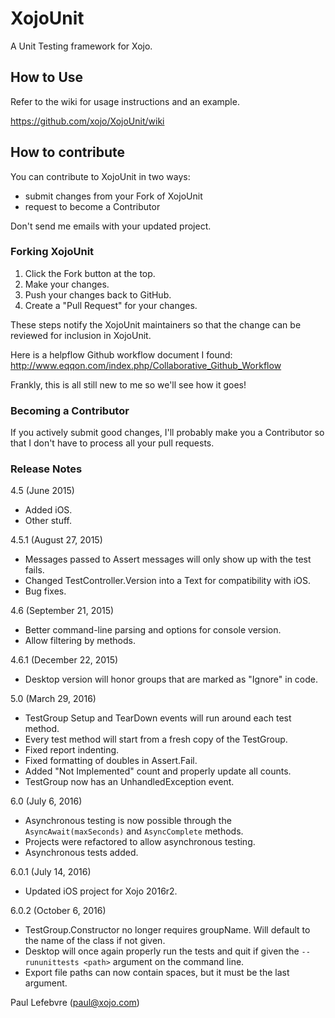 XojoUnit
========

A Unit Testing framework for Xojo. 

## How to Use

Refer to the wiki for usage instructions and an example.

https://github.com/xojo/XojoUnit/wiki

## How to contribute

You can contribute to XojoUnit in two ways:

* submit changes from your Fork of XojoUnit
* request to become a Contributor

Don't send me emails with your updated project.

### Forking XojoUnit

1. Click the Fork button at the top.
2. Make your changes.
3. Push your changes back to GitHub.
4. Create a "Pull Request" for your changes.

These steps notify the XojoUnit maintainers so that the change can be reviewed for inclusion in XojoUnit.

Here is a helpflow Github workflow document I found:
http://www.eqqon.com/index.php/Collaborative_Github_Workflow

Frankly, this is all still new to me so we'll see how it goes!

### Becoming a Contributor

If you actively submit good changes, I'll probably make you a Contributor so that I don't have to process all your pull requests.

### Release Notes

4.5 (June 2015)

- Added iOS.
- Other stuff.

4.5.1 (August 27, 2015)

- Messages passed to Assert messages will only show up with the test fails.
- Changed TestController.Version into a Text for compatibility with iOS.
- Bug fixes.

4.6 (September 21, 2015)

- Better command-line parsing and options for console version.
- Allow filtering by methods.

4.6.1 (December 22, 2015)

- Desktop version will honor groups that are marked as "Ignore" in code.

5.0 (March 29, 2016)

- TestGroup Setup and TearDown events will run around each test method.
- Every test method will start from a fresh copy of the TestGroup.
- Fixed report indenting.
- Fixed formatting of doubles in Assert.Fail.
- Added "Not Implemented" count and properly update all counts.
- TestGroup now has an UnhandledException event.

6.0 (July 6, 2016)

- Asynchronous testing is now possible through the `AsyncAwait(maxSeconds)` and `AsyncComplete` methods.
- Projects were refactored to allow asynchronous testing.
- Asynchronous tests added.

6.0.1 (July 14, 2016)

- Updated iOS project for Xojo 2016r2.

6.0.2 (October 6, 2016)

- TestGroup.Constructor no longer requires groupName. Will default to the name of the class if not given.
- Desktop will once again properly run the tests and quit if given the `--rununittests <path>` argument on the command line.
- Export file paths can now contain spaces, but it must be the last argument.

Paul Lefebvre (paul@xojo.com)
